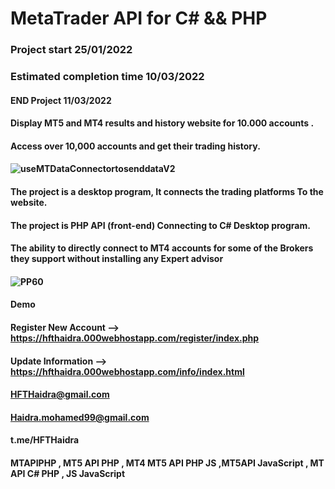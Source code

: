# MetaTrader API for C# && PHP 
### Project start 25/01/2022
### Estimated completion time 10/03/2022
#### END Project 11/03/2022
#### Display MT5 and MT4  results and history website for 10.000 accounts . 
#### Access over 10,000 accounts and get their trading history.
#### ![useMTDataConnectortosenddataV2](https://user-images.githubusercontent.com/42383476/158188613-814518df-f337-4cc0-b391-be49502e6e4d.png)

#### 
#### The project is a desktop program, It connects the trading platforms To the website.
#### The project is PHP API (front-end) Connecting to C# Desktop program.
#### The ability to directly connect to MT4 accounts for some of the Brokers they support without installing any Expert advisor
#### 
#### 
#### 
#### 
####  
####  
#### 
#### 
#### 
#### ![PP60](https://user-images.githubusercontent.com/42383476/158188787-ca492e25-c3e3-4bd2-bf31-fb63e59b62de.png)

#### 
#### Demo 
#### Register New Account --> https://hfthaidra.000webhostapp.com/register/index.php
#### Update Information   --> https://hfthaidra.000webhostapp.com/info/index.html
#### HFTHaidra@gmail.com
#### Haidra.mohamed99@gmail.com
#### t.me/HFTHaidra
#### MTAPIPHP , MT5 API PHP , MT4 MT5 API PHP JS ,MT5API JavaScript , MT API C# PHP , JS JavaScript
